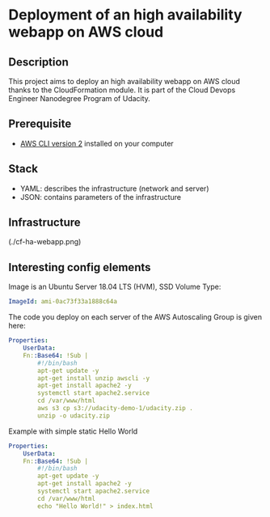 # Deployment of an high availability webapp on AWS cloud

## Description

This project aims to deploy an high availability webapp on AWS cloud thanks to the CloudFormation module.
It is part of the Cloud Devops Engineer Nanodegree Program of Udacity.

## Prerequisite

- [AWS CLI version 2](https://docs.aws.amazon.com/fr_fr/cli/latest/userguide/install-cliv2.html "Install AWS CLI") installed on your computer

## Stack

- YAML: describes the infrastructure (network and server)
- JSON: contains parameters of the infrastructure

## Infrastructure

(./cf-ha-webapp.png)

## Interesting config elements

Image is an Ubuntu Server 18.04 LTS (HVM), SSD Volume Type:

```yaml
ImageId: ami-0ac73f33a1888c64a
```

The code you deploy on each server of the AWS Autoscaling Group is given here:

```yaml
Properties:
    UserData:
    Fn::Base64: !Sub |
        #!/bin/bash
        apt-get update -y
        apt-get install unzip awscli -y
        apt-get install apache2 -y
        systemctl start apache2.service
        cd /var/www/html
        aws s3 cp s3://udacity-demo-1/udacity.zip .
        unzip -o udacity.zip
```

Example with simple static Hello World

```yaml
Properties:
    UserData:
    Fn::Base64: !Sub |
        #!/bin/bash
        apt-get update -y
        apt-get install apache2 -y
        systemctl start apache2.service
        cd /var/www/html
        echo "Hello World!" > index.html
```

